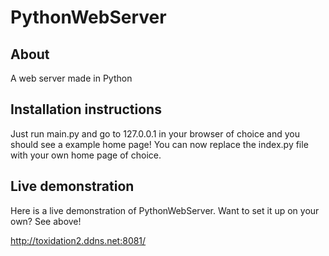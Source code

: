 # PythonWebServer
## About

A web server made in Python

## Installation instructions

Just run main.py and go to 127.0.0.1 in your browser of choice and you should see a example home page! You can now replace the index.py file with your own home page of choice.

## Live demonstration

Here is a live demonstration of PythonWebServer. Want to set it up on your own? See above!

http://toxidation2.ddns.net:8081/
